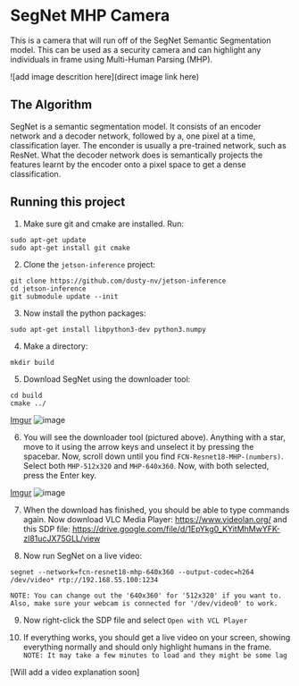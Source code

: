 # SegNet MHP Camera

 This is a camera that will run off of the SegNet Semantic Segmentation model. This can be used as a security camera and can highlight any individuals in frame using Multi-Human Parsing (MHP).

![add image descrition here](direct image link here)

## The Algorithm

SegNet is a semantic segmentation model. It consists of an encoder network and a decoder network, followed by a, one pixel at a time, classification layer. The enconder is usually a pre-trained network, such as ResNet. What the decoder network does is semantically projects the features learnt by the encoder onto a pixel space to get a dense classification.

## Running this project

1. Make sure git and cmake are installed. Run:
```
sudo apt-get update
sudo apt-get install git cmake
```
2. Clone the `jetson-inference` project:
```
git clone https://github.com/dusty-nv/jetson-inference
cd jetson-inference
git submodule update --init
```
3. Now install the python packages:
```
sudo apt-get install libpython3-dev python3.numpy
```
4. Make a directory:
```
mkdir build
```
5. Download SegNet using the downloader tool:
```
cd build
cmake ../
```
[Imgur](https://imgur.com/E2KauvE)
![image](https://user-images.githubusercontent.com/101989644/164261058-21cb2317-40fb-46a4-946b-90bbefd3fc4e.png)

6. You will see the downloader tool (pictured above). Anything with a star, move to it using the arrow keys and unselect it by pressing the spacebar.
Now, scroll down until you find `FCN-Resnet18-MHP-(numbers)`. Select both `MHP-512x320` and `MHP-640x360`. Now, with both selected, press the Enter key.

[Imgur](https://imgur.com/aRJ5aG8)
![image](https://user-images.githubusercontent.com/101989644/164263701-591b3661-83e3-4989-b97f-2a8692d6af95.png)

7. When the download has finished, you should be able to type commands again. Now download VLC Media Player: https://www.videolan.org/ and this SDP file: https://drive.google.com/file/d/1EpYkg0_KYitMhMwYFK-zl81ucJX75GLL/view

8. Now run SegNet on a live video:
```
segnet --network=fcn-resnet18-mhp-640x360 --output-codec=h264 /dev/video* rtp://192.168.55.100:1234
```

`NOTE: You can change out the '640x360' for '512x320' if you want to. Also, make sure your webcam is connected for '/dev/video0' to work.`

9. Now right-click the SDP file and select `Open with VCL Player`

10. If everything works, you should get a live video on your screen, showing everything normally and should only highlight humans in the frame.
`NOTE: It may take a few minutes to load and they might be some lag`















[Will add a video explanation soon]
